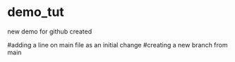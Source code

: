 # demo_tut
new demo for github created

#adding a line on main file as an initial change
#creating a new branch from main
